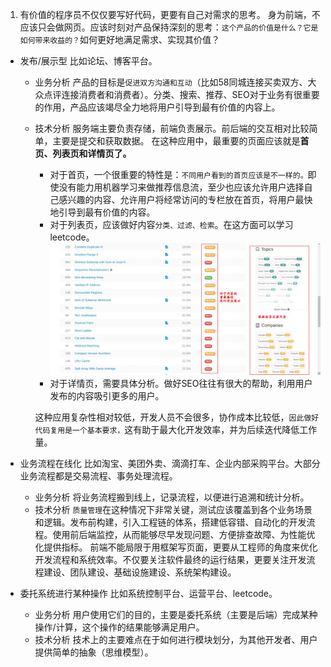 1. 有价值的程序员不仅仅要写好代码，更要有自己对需求的思考。
   身为前端，不应该只会做网页。应该时刻对产品保持深刻的思考：`这个产品的价值是什么？它是如何带来收益的？`如何更好地满足需求、实现其价值？

- 发布/展示型
  比如论坛、博客平台。

  - 业务分析
    产品的目标是`促进双方沟通和互动`（比如58同城连接买卖双方、大众点评连接消费者和消费者）。分类、搜索、推荐、SEO对于业务有很重要的作用，产品应该竭尽全力地将用户引导到最有价值的内容上。
  - 技术分析
    服务端主要负责存储，前端负责展示。前后端的交互相对比较简单，主要是提交和获取数据。
    在这种应用中，最重要的页面应该就是**首页、列表页和详情页了。**

    - 对于首页，一个很重要的特性是：`不同用户看到的首页应该是不一样的。`即使没有能力用机器学习来做推荐信息流，至少也应该允许用户选择自己感兴趣的内容、允许用户将经常访问的专栏放在首页，将用户最快地引导到最有价值的内容。
    - 对于列表页，应该做好内容`分类、过滤、检索`。在这方面可以学习leetcode。
      ![alt text](image-1.png)
    - 对于详情页，需要具体分析。做好SEO往往有很大的帮助，利用用户发布的内容吸引更多的用户。

    这种应用复杂性相对较低，开发人员不会很多，协作成本比较低，`因此做好代码复用是一个基本要求，`这有助于最大化开发效率，并为后续迭代降低工作量。

- 业务流程在线化
  比如淘宝、美团外卖、滴滴打车、企业内部采购平台。大部分业务流程都是交易流程、事务处理流程。
  - 业务分析
    将业务流程搬到线上，记录流程，以便进行追溯和统计分析。
  - 技术分析
    `质量管理`在这种情况下非常关键，测试应该覆盖到各个业务场景和逻辑。发布前构建，引入工程链的体系，搭建低容错、自动化的开发流程。使用前后端监控，从而能够尽早发现问题、方便排查故障、为性能优化提供指标。
    前端不能局限于用框架写页面，更要从工程师的角度来优化开发流程和系统效率。不仅要关注软件最终的运行结果，更要关注开发流程建设、团队建设、基础设施建设、系统架构建设。
- 委托系统进行某种操作
  比如系统控制平台、运营平台、leetcode。
  - 业务分析
    用户使用它们的目的，主要是委托系统（主要是后端）完成某种操作/计算，这个操作的结果能够满足用户。
  - 技术分析
    技术上的主要难点在于如何进行模块划分，为其他开发者、用户提供简单的抽象（思维模型）。
